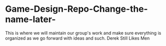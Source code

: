 # Game-Design-Repo-Change-the-name-later-
This is where we will maintain our group's work and make sure everything is organized as we go forward with ideas and such.
Derek Still Likes Men

